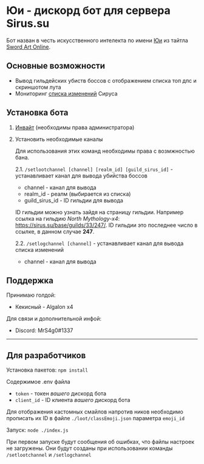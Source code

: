 
# Юи - дискорд бот для сервера Sirus.su

Бот назван в честь искусственного интелекта по имени [Юи](https://sword-art-online.fandom.com/ru/wiki/%D0%AE%D0%B8) из тайтла [Sword Art Online](https://sword-art-online.fandom.com/ru/wiki/Sword_Art_Online_%D0%92%D0%B8%D0%BA%D0%B8).

## Основные возможности

- Вывод гильдейских убиств боссов с отображением списка топ дпс и скриншотом лута
- Мониторинг [списка изменений](https://sirus.su/statistic/changelog) Сируса

## Установка бота

1. [Инвайт](https://discord.com/api/oauth2/authorize?client_id=1048561255989919795&permissions=8&scope=bot%20applications.commands) (необходимы права администратора)

2. Установить необходимые каналы

    Для использования этих команд необходимы права с возмжностью бана.

    2.1. `/setlootchannel [channel] [realm_id] [guild_sirus_id]` - устанавливает канал для вывода убийства боссов

    - channel - канал для вывода
    - realm_id - реалм (выбирается из списка)
    - guild_sirus_id - ID гильдии для вывода

    ID гильдии можно узнать зайдя на страницу гильдии. Например ссылка на гильдию *North Mythology-x4*: https://sirus.su/base/guilds/33/247/. ID гильдии это последнее число в ссылке, в данном случае **247**.

    2.2. `/setlogchannel [channel]` - устанавливает канал для вывода списка изменений

    - channel - канал для вывода

## Поддержка

Принимаю голдой:

- Кекисный - Algalon x4

Для связи и дополнительной инфой:

- Discord: MrS4g0#1337

---

## Для разработчиков

Установка пакетов: `npm install`

Содержимое .env файла

- `token` - токен *вашего* дискорд бота
- `client_id` - ID клиента *вашего* дискорд бота

Для отображения кастомных смайлов напротив ников необходимо прописать их ID в файле `./loot/classEmoji.json` параметра `emoji_id`

Запуск: `node ./index.js`

При первом запуске будут сообщения об ошибках, что файлы настроек не загружены. Они будут созданы при использовании команды `/setlootchannel` и `/setlogchannel`
